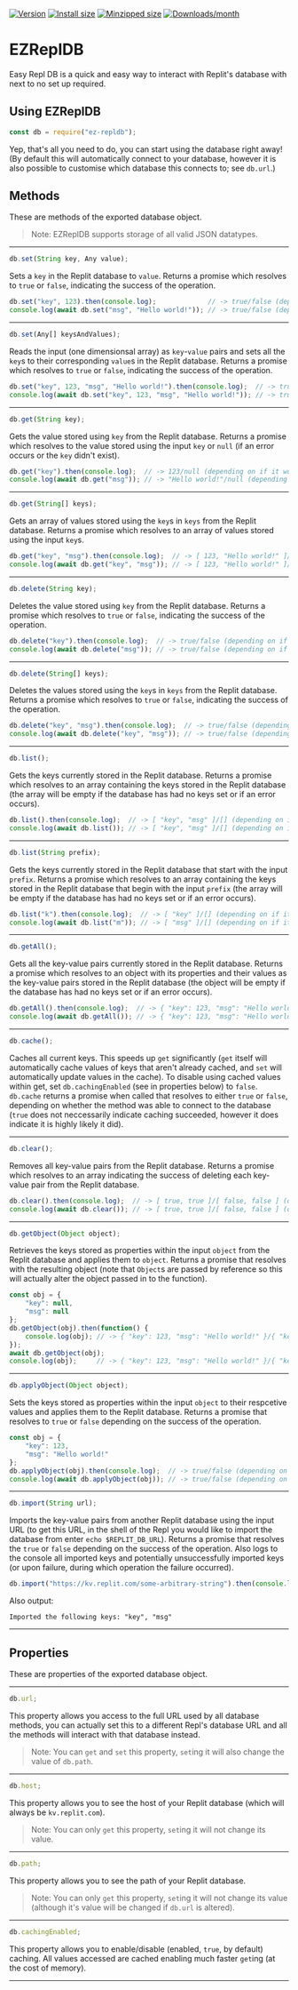 [![Version](https://img.shields.io/npm/v/ez-repldb.svg?style=flat)](https://www.npmjs.com/package/ez-repldb)
[![Install size](https://packagephobia.com/badge?p=ez-repldb)](https://www.npmjs.com/package/ez-repldb)
[![Minzipped size](https://img.shields.io/bundlephobia/minzip/ez-repldb?style=flat)](https://www.npmjs.com/package/ez-repldb)
[![Downloads/month](https://img.shields.io/npm/dm/ez-repldb.svg?style=flat)](https://www.npmjs.com/package/ez-repldb)

# EZReplDB
Easy Repl DB is a quick and easy way to interact with Replit's database with next to no set up required.

## Using EZReplDB
```js
const db = require("ez-repldb");
```
Yep, that's all you need to do, you can start using the database right away!
(By default this will automatically connect to your database, however it is also possible to customise which database this connects to; see `db.url`.)

## Methods
These are methods of the exported database object.

> Note: EZReplDB supports storage of all valid JSON datatypes.

---
```js
db.set(String key, Any value);
```
Sets a `key` in the Replit database to `value`.
Returns a promise which resolves to `true` or `false`, indicating the success of the operation.
```js
db.set("key", 123).then(console.log);             // -> true/false (depending on if it worked or not)
console.log(await db.set("msg", "Hello world!")); // -> true/false (depending on if it worked or not)
```
---
```js
db.set(Any[] keysAndValues);
```
Reads the input (one dimensionsal array) as `key`-`value` pairs and sets all the `key`s to their corresponding `value`s in the Replit database.
Returns a promise which resolves to `true` or `false`, indicating the success of the operation.
```js
db.set("key", 123, "msg", "Hello world!").then(console.log);  // -> true/false (depending on if it worked or not)
console.log(await db.set("key", 123, "msg", "Hello world!")); // -> true/false (depending on if it worked or not)
```
---
```js
db.get(String key);
```
Gets the value stored using `key` from the Replit database.
Returns a promise which resolves to the value stored using the input `key` or `null` (if an error occurs or the `key` didn't exist).
```js
db.get("key").then(console.log);  // -> 123/null (depending on if it worked or not)
console.log(await db.get("msg")); // -> "Hello world!"/null (depending on if it worked or not)
```
---
```js
db.get(String[] keys);
```
Gets an array of values stored using the `key`s in `keys` from the Replit database.
Returns a promise which resolves to an array of values stored using the input `key`s.
```js
db.get("key", "msg").then(console.log);  // -> [ 123, "Hello world!" ]/null (depending on if it worked or not)
console.log(await db.get("key", "msg")); // -> [ 123, "Hello world!" ]/null (depending on if it worked or not)
```
---
```js
db.delete(String key);
```
Deletes the value stored using `key` from the Replit database.
Returns a promise which resolves to `true` or `false`, indicating the success of the operation.
```js
db.delete("key").then(console.log);  // -> true/false (depending on if it worked or not)
console.log(await db.delete("msg")); // -> true/false (depending on if it worked or not)
```
---
```js
db.delete(String[] keys);
```
Deletes the values stored using the `key`s in `keys` from the Replit database.
Returns a promise which resolves to `true` or `false`, indicating the success of the operation.
```js
db.delete("key", "msg").then(console.log);  // -> true/false (depending on if it worked or not)
console.log(await db.delete("key", "msg")); // -> true/false (depending on if it worked or not)
```
---
```js
db.list();
```
Gets the keys currently stored in the Replit database.
Returns a promise which resolves to an array containing the keys stored in the Replit database (the array will be empty if the database has had no keys set or if an error occurs).
```js
db.list().then(console.log);  // -> [ "key", "msg" ]/[] (depending on if it worked or not)
console.log(await db.list()); // -> [ "key", "msg" ]/[] (depending on if it worked or not)
```
---
```js
db.list(String prefix);
```
Gets the keys currently stored in the Replit database that start with the input `prefix`.
Returns a promise which resolves to an array containing the keys stored in the Replit database that begin with the input `prefix` (the array will be empty if the database has had no keys set or if an error occurs).
```js
db.list("k").then(console.log);  // -> [ "key" ]/[] (depending on if it worked or not)
console.log(await db.list("m")); // -> [ "msg" ]/[] (depending on if it worked or not)
```
---
```js
db.getAll();
```
Gets all the key-value pairs currently stored in the Replit database.
Returns a promise which resolves to an object with its properties and their values as the key-value pairs stored in the Replit database (the object will be empty if the database has had no keys set or if an error occurs).
```js
db.getAll().then(console.log);  // -> { "key": 123, "msg": "Hello world!" }/{} (depending on if it worked or not)
console.log(await db.getAll()); // -> { "key": 123, "msg": "Hello world!" }/{} (depending on if it worked or not)
```
---
```js
db.cache();
```
Caches all current keys.
This speeds up `get` significantly (`get` itself will automatically cache values of keys that aren't already cached, and `set` will automatically update values in the cache).
To disable using cached values within get, set `db.cachingEnabled` (see in properties below) to `false`.
`db.cache` returns a promise when called that resolves to either `true` or `false`, depending on whether the method was able to connect to the database (`true` does not neccessarily indicate caching succeeded, however it does indicate it is highly likely it did).

---
```js
db.clear();
```
Removes all key-value pairs from the Replit database.
Returns a promise which resolves to an array indicating the success of deleting each key-value pair from the Replit database.
```js
db.clear().then(console.log);  // -> [ true, true ]/[ false, false ] (depending on if it worked or not)
console.log(await db.clear()); // -> [ true, true ]/[ false, false ] (depending on if it worked or not)
```
---
```js
db.getObject(Object object);
```
Retrieves the keys stored as properties within the input `object` from the Replit database and applies them to `object`.
Returns a promise that resolves with the resulting object (note that `Object`s are passed by reference so this will actually alter the object passed in to the function).
```js
const obj = {
	"key": null,
	"msg": null
};
db.getObject(obj).then(function() {
	console.log(obj); // -> { "key": 123, "msg": "Hello world!" }/{ "key": null, "msg": null } (depending on if it worked or not)
});
await db.getObject(obj);
console.log(obj);     // -> { "key": 123, "msg": "Hello world!" }/{ "key": null, "msg": null } (depending on if it worked or not)
```
---
```js
db.applyObject(Object object);
```
Sets the keys stored as properties within the input `object` to their respcetive values and applies them to the Replit database.
Returns a promise that resolves to `true` or `false` depending on the success of the operation.
```js
const obj = {
	"key": 123,
	"msg": "Hello world!"
};
db.applyObject(obj).then(console.log);  // -> true/false (depending on if it worked or not)
console.log(await db.applyObject(obj)); // -> true/false (depending on if it worked or not)
```
---
```js
db.import(String url);
```
Imports the key-value pairs from another Replit database using the input URL (to get this URL, in the shell of the Repl you would like to import the database from enter `echo $REPLIT_DB_URL`).
Returns a promise that resolves the `true` or `false` depending on the success of the operation.
Also logs to the console all imported keys and potentially unsuccessfully imported keys (or upon failure, during which operation the failure occurred).
```js
db.import("https://kv.replit.com/some-arbitrary-string").then(console.log); // -> true
```
Also output:
```
Imported the following keys: "key", "msg"
```
---

## Properties
These are properties of the exported database object.

---
```js
db.url;
```
This property allows you access to the full URL used by all database methods, you can actually set this to a different Repl's database URL and all the methods will interact with that database instead.
> Note: You can `get` and `set` this property, `set`ing it will also change the value of `db.path`.
---
```js
db.host;
```
This property allows you to see the host of your Replit database (which will always be `kv.replit.com`).
> Note: You can only `get` this property, `set`ing it will not change its value.
---
```js
db.path;
```
This property allows you to see the path of your Replit database.
> Note: You can only `get` this property, `set`ing it will not change its value (although it's value will be changed if `db.url` is altered).
---
```js
db.cachingEnabled;
```
This property allows you to enable/disable (enabled, `true`, by default) caching. All values accessed are cached enabling much faster `get`ing (at the cost of memory).

---
